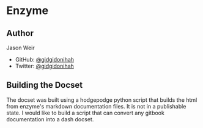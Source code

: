 # Enzyme

## Author

Jason Weir

* GitHub: [@gidgidonihah](http://github.com/gidgidonihah)
* Twitter: [@gidgidonihah](http://twitter.com/@gidgidonihah)

## Building the Docset

The docset was built using a hodgepodge python script that builds the html
from enzyme's markdown documentation files.  It is not in a publishable state.
I would like to build a script that can convert any gitbook documentation into
a dash docset.
